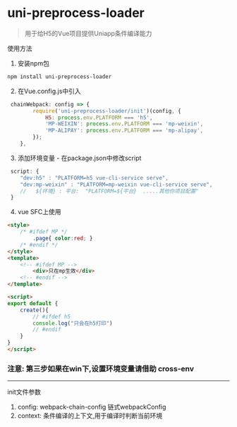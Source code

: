 # uni-preprocess-loader

> 用于给H5的Vue项目提供Uniapp条件编译能力

使用方法

1. 安装npm包

```bash
npm install uni-preprocess-loader
```

2. 在Vue.config.js中引入
```javascript
 chainWebpack: config => {
        require('uni-preprocess-loader/init')(config, {
            H5: process.env.PLATFORM === 'h5',
            'MP-WEIXIN': process.env.PLATFORM === 'mp-weixin',
            'MP-ALIPAY': process.env.PLATFORM === 'mp-alipay',
        });
    },
```

3. 添加环境变量 - 在package.json中修改script
```javascript
 script: {
    "dev:h5" : "PLATFORM=h5 vue-cli-service serve", 
    "dev:mp-weixin" : "PLATFORM=mp-weixin vue-cli-service serve", 
    //   ${环境} : 平台:  "PLATFORM=${平台}  .....其他你项目配置"
 }
```
4. vue SFC上使用
```html
<style>
    /* #ifdef MP */
        .page{ color:red; } 
    /* #endif */
</style>
<template> 
    <!-- #ifdef MP -->
        <div>只在mp生效</div>
    <!-- #endif -->
</template>

<script>
export default {
    create(){
        // #ifdef h5
        console.log("只会在h5打印")
        // #endif
    }
}
</script>
```
### 注意: 第三步如果在win下,设置环境变量请借助 cross-env
---
init文件参数
1. config: webpack-chain-config 链式webpackConfig
2. context: 条件编译的上下文,用于编译时判断当前环境
